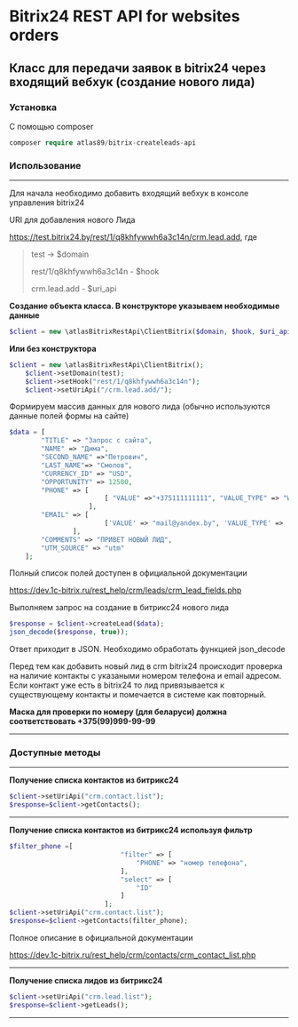 # Bitrix24 REST API for websites orders
## Класс для передачи заявок в bitrix24 через входящий вебхук (создание нового лида) 

### Установка

С помощью composer
```php
composer require atlas89/bitrix-createleads-api
```

### Использование
*********************

Для начала необходимо добавить входящий вебхук в консоле управления bitrix24 

URI для добавления нового Лида

https://test.bitrix24.by/rest/1/q8khfywwh6a3c14n/crm.lead.add, где

> test -> $domain
>
> rest/1/q8khfywwh6a3c14n - $hook
>
> crm.lead.add - $uri_api


**Создание объекта класса. В конструкторе указываем необходимые данные**
```php
$client = new \atlasBitrixRestApi\ClientBitrix($domain, $hook, $uri_api);
```

**Или без конструктора**
```php
$client = new \atlasBitrixRestApi\ClientBitrix();
    $client->setDomain(test);
    $client->setHook("rest/1/q8khfywwh6a3c14n");
    $client->setUriApi("/crm.lead.add/");
```


Формируем массив данных для нового лида (обычно используются данные полей формы на сайте) 

```php
$data = [
        "TITLE" => "Запрос с сайта",
        "NAME" => "Дима",
        "SECOND_NAME" =>"Петрович",
        "LAST_NAME"=> "Смолов",
        "CURRENCY_ID" => "USD",
        "OPPORTUNITY" => 12500,
        "PHONE" => [ 
                        [ "VALUE" =>"+375111111111", "VALUE_TYPE" => "WORK"],
                    ],
        "EMAIL" => [
                        ['VALUE' => "mail@yandex.by", 'VALUE_TYPE' => 'HOME'],
                ],
        "COMMENTS" => "ПРИВЕТ НОВЫЙ ЛИД",
        "UTM_SOURCE" => "utm"
    ];
```

Полный список полей доступен в официальной документации

https://dev.1c-bitrix.ru/rest_help/crm/leads/crm_lead_fields.php

Выполняем запрос на создание в битрикс24 нового лида

```php
$response = $client->createLead($data); 
json_decode($response, true));
```

Ответ приходит в JSON. Необходимо обработать функцией json_decode

Перед тем как добавить новый лид в crm bitrix24 происходит проверка на наличие контакты с указаными номером телефона
и email адресом. Если контакт уже есть в bitrix24 то лид привязывается к существующему контакты и помечается в системе как 
повторный.

**Маска для проверки по номеру (для беларуси) должна соответствовать +375(99)999-99-99**

************  
### Доступные методы
************
**Получение списка контактов из битрикс24**

```php
$client->setUriApi("crm.contact.list");
$response=$client->getContacts();
```
*****************
**Получение списка контактов из битрикс24 используя фильтр**

```php
$filter_phone =[
                            "filter" => [
                                "PHONE" => "номер телефона",
                            ],
                            "select" => [
                                "ID"
                            ]
                        ];
$client->setUriApi("crm.contact.list");
$response=$client->getContacts(filter_phone);
```
Полное описание в официальной документации

https://dev.1c-bitrix.ru/rest_help/crm/contacts/crm_contact_list.php
******************

**Получение списка лидов из битрикс24**

```php
$client->setUriApi("crm.lead.list");
$response=$client->getLeads();
```
*************